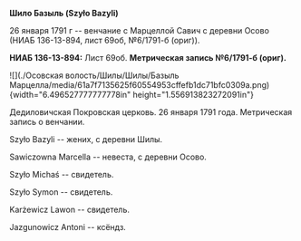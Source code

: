 **Шило Базыль (Szyło Bazyli)**

26 января 1791 г -- венчание с Марцеллой Савич с деревни Осово (НИАБ
136-13-894, лист 69об, №6/1791-б (ориг)).

**НИАБ 136-13-894:** Лист 69об. **Метрическая запись №6/1791-б (ориг).**

![](./Осовская волость/Шилы/Шилы/Базыль Марцелла/media/61a7f7135625f60554953cffefb1dc71bfc0309a.png){width="6.496527777777778in"
height="1.556913823272091in"}

Дедиловичская Покровская церковь. 26 января 1791 года. Метрическая
запись о венчании.

Szyło Bazyli -- жених, с деревни Шилы.

Sawiczowna Marcella -- невеста, с деревни Осовo.

Szyło Michaś -- свидетель.

Szyło Symon -- свидетель.

Karżewicz Lawon -- свидетель.

Jazgunowicz Antoni -- ксёндз.
